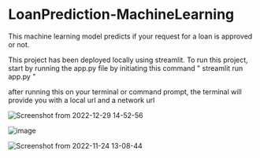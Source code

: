 # LoanPrediction-MachineLearning
This machine learning model predicts if your request for a loan is approved or not.

This project has been deployed locally using streamlit.
To run this project, start by running the app.py file by initiating this command " streamlit run app.py "

after running this on your terminal or command prompt,
the terminal will provide you with a local url and a network url


![Screenshot from 2022-12-29 14-52-56](https://user-images.githubusercontent.com/62094358/209947454-44322fd3-2222-43cd-b82a-232191e0111d.png)


![image](https://user-images.githubusercontent.com/62094358/209948214-986d4af7-7a6b-4164-85ab-a1d6ce47315f.png)


![Screenshot from 2022-11-24 13-08-44](https://user-images.githubusercontent.com/62094358/209947253-d66044b9-68f7-4d37-8762-1cd7a14aa668.png)
